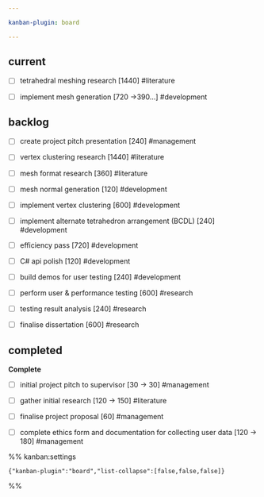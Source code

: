 ```yaml
---

kanban-plugin: board

---
```


## current

- [ ] tetrahedral meshing research [1440] #literature
- [ ] implement mesh generation [720 ->390...] #development


## backlog

- [ ] create project pitch presentation [240\] #management
- [ ] vertex clustering research [1440] #literature
- [ ] mesh format research [360] #literature
- [ ] mesh normal generation [120] #development
- [ ] implement vertex clustering [600] #development
- [ ] implement alternate tetrahedron arrangement (BCDL) [240] #development
- [ ] efficiency pass [720] #development
- [ ] C# api polish [120] #development
- [ ] build demos for user testing [240] #development
- [ ] perform user & performance testing [600] #research
- [ ] testing result analysis [240] #research
- [ ] finalise dissertation [600] #research


## completed

**Complete**
- [ ] initial project pitch to supervisor [30 -> 30] #management
- [ ] gather initial research [120 -> 150] #literature
- [ ] finalise project proposal [60] #management
- [ ] complete ethics form and documentation for collecting user data [120 -> 180] #management




%% kanban:settings
```
{"kanban-plugin":"board","list-collapse":[false,false,false]}
```
%%